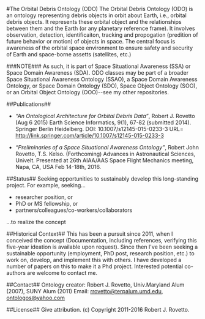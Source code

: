 #The Orbital Debris Ontology (ODO)
The Orbital Debris Ontology (ODO) is an ontology representing debris objects in orbit about Earth, i.e., orbital debris objects. It represents these orbital object and the relationships between them and the Earth (or any planetary reference frame). It involves observation, detection, identificaiton, tracking and propogation (predition of future behavior or motion) of objects in space. The central focus is awareness of the orbital space environment to ensure safety and security of Earth and space-borne assetts (satellites, etc.) 

###NOTE###
As such, it is part of Space Situational Awareness (SSA) or Space Domain Awareness (SDA). ODO classes may be part of a broader Space Situational Awareness Ontology (SSAO), a Space Domain Awareness Ontology, or Space Domain Ontology (SDO), Space Object Ontology (SOO), or an Orbital Object Ontology (OOO)--see my other repositories.

##Publications##
* _“An Ontological Architecture for Orbital Debris Data”_, Robert J. Rovetto (Aug 6 2015) Earth Science Informatics, 9(1), 67-82 (submitted 2014). Springer Berlin Heidelberg. DOI: 10.1007/s12145-015-0233-3 
URL= http://link.springer.com/article/10.1007/s12145-015-0233-3

* _“Preliminaries of a Space Situational Awareness Ontology”_, Robert John Rovetto, T.S. Kelso. (Forthcoming) Advances in Astronautical Sciences, Univelt. Presented at 26th AIAA/AAS Space Flight Mechanics meeting, Napa, CA, USA Feb 14-18th, 2016.

##Status##
Seeking opportunities to sustainably develop this long-standing project. For example, seeking...
* researcher position, or
* PhD or MS fellowship, or 
* partners/colleagues/co-workers/collaborators

...to realize the concept

##Historical Context##
This has been a pursuit since 2011, when I conceived the concept (Documentation, including references, verifying this five-year ideation is available upon request). Since then I've been seeking a sustainable opportunity (employment, PhD post, research position, etc.) to work on, develop, and implement this with others. I have developed a number of papers on this to make it a Phd project. Interested potential co-authors are welcome to contact me.

##Contact##
Ontology creator: Robert J. Rovetto, Univ.Maryland Alum (2007), SUNY Alum (2011)
Email: rrovetto@terpalum.umd.edu, ontologos@yahoo.com

##License##
Give attribution. (c) Copyright 2011-2016 Robert J. Rovetto.
